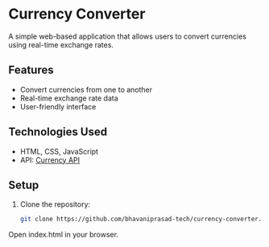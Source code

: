 # Currency Converter

A simple web-based application that allows users to convert currencies using real-time exchange rates.

## Features
- Convert currencies from one to another
- Real-time exchange rate data
- User-friendly interface

## Technologies Used
- HTML, CSS, JavaScript
- API: [Currency API](https://api.exchangerate-api.com)

## Setup
1. Clone the repository:
   ```bash
   git clone https://github.com/bhavaniprasad-tech/currency-converter.git
Open index.html in your browser.
